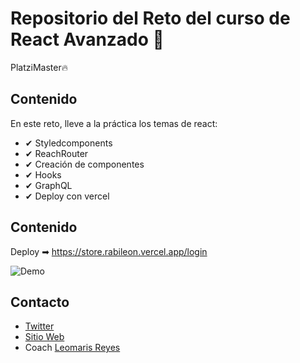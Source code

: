 # Repositorio del Reto del curso de React Avanzado 🚀

PlatziMaster🔥

## Contenido
En este reto, lleve a la práctica los temas de react:
* ✔ Styledcomponents
* ✔ ReachRouter
* ✔ Creación de componentes
* ✔ Hooks
* ✔ GraphQL
* ✔ Deploy con vercel


## Contenido
Deploy ➡ https://store.rabileon.vercel.app/login

![Demo](https://i.imgur.com/WmV0uVV.jpg)

## Contacto
* [Twitter](https://twitter.com/rabileon)
* [Sitio Web](https://rabileon.com/)
* Coach [Leomaris Reyes](https://github.com/LeomarisReyes)
